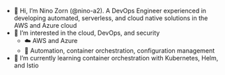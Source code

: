 - 👋 Hi, I’m Nino Zorn (@nino-a2). A DevOps Engineer experienced in developing automated, serverless, and cloud native solutions in the AWS and Azure cloud
- 👀 I’m interested in the cloud, DevOps, and security
  - ☁️ AWS and Azure
  - 🚀 Automation, container orchestration, configuration management
- 🌱 I’m currently learning container orchestration with Kubernetes, Helm, and Istio

<!---
nino-a2/nino-a2 is a ✨ special ✨ repository because its `README.md` (this file) appears on your GitHub profile.
You can click the Preview link to take a look at your changes.
--->
